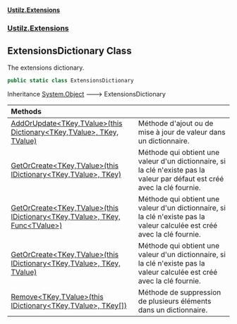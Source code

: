 #### [Ustilz.Extensions](index.md 'index')
### [Ustilz.Extensions](Ustilz.Extensions.md 'Ustilz.Extensions')

## ExtensionsDictionary Class

The extensions dictionary.

```csharp
public static class ExtensionsDictionary
```

Inheritance [System.Object](https://docs.microsoft.com/en-us/dotnet/api/System.Object 'System.Object') &#129106; ExtensionsDictionary

| Methods | |
| :--- | :--- |
| [AddOrUpdate&lt;TKey,TValue&gt;(this Dictionary&lt;TKey,TValue&gt;, TKey, TValue)](Ustilz.Extensions.ExtensionsDictionary.AddOrUpdate_TKey,TValue_(thisSystem.Collections.Generic.Dictionary_TKey,TValue_,TKey,TValue).md 'Ustilz.Extensions.ExtensionsDictionary.AddOrUpdate<TKey,TValue>(this System.Collections.Generic.Dictionary<TKey,TValue>, TKey, TValue)') | Méthode d'ajout ou de mise à jour de valeur dans un dictionnaire. |
| [GetOrCreate&lt;TKey,TValue&gt;(this IDictionary&lt;TKey,TValue&gt;, TKey)](Ustilz.Extensions.ExtensionsDictionary.GetOrCreate_TKey,TValue_(thisSystem.Collections.Generic.IDictionary_TKey,TValue_,TKey).md 'Ustilz.Extensions.ExtensionsDictionary.GetOrCreate<TKey,TValue>(this System.Collections.Generic.IDictionary<TKey,TValue>, TKey)') | Méthode qui obtient une valeur d'un dictionnaire, si la clé n'existe pas la valeur par défaut est créé avec la clé fournie. |
| [GetOrCreate&lt;TKey,TValue&gt;(this IDictionary&lt;TKey,TValue&gt;, TKey, Func&lt;TValue&gt;)](Ustilz.Extensions.ExtensionsDictionary.GetOrCreate_TKey,TValue_(thisSystem.Collections.Generic.IDictionary_TKey,TValue_,TKey,System.Func_TValue_).md 'Ustilz.Extensions.ExtensionsDictionary.GetOrCreate<TKey,TValue>(this System.Collections.Generic.IDictionary<TKey,TValue>, TKey, System.Func<TValue>)') | Méthode qui obtient une valeur d'un dictionnaire, si la clé n'existe pas la valeur calculée est créé avec la clé fournie. |
| [GetOrCreate&lt;TKey,TValue&gt;(this IDictionary&lt;TKey,TValue&gt;, TKey, TValue)](Ustilz.Extensions.ExtensionsDictionary.GetOrCreate_TKey,TValue_(thisSystem.Collections.Generic.IDictionary_TKey,TValue_,TKey,TValue).md 'Ustilz.Extensions.ExtensionsDictionary.GetOrCreate<TKey,TValue>(this System.Collections.Generic.IDictionary<TKey,TValue>, TKey, TValue)') | Méthode qui obtient une valeur d'un dictionnaire, si la clé n'existe pas la valeur calculée est créé avec la clé fournie. |
| [Remove&lt;TKey,TValue&gt;(this IDictionary&lt;TKey,TValue&gt;, TKey[])](Ustilz.Extensions.ExtensionsDictionary.Remove_TKey,TValue_(thisSystem.Collections.Generic.IDictionary_TKey,TValue_,TKey[]).md 'Ustilz.Extensions.ExtensionsDictionary.Remove<TKey,TValue>(this System.Collections.Generic.IDictionary<TKey,TValue>, TKey[])') | Méthode de suppression de plusieurs éléments dans un dictionnaire. |

